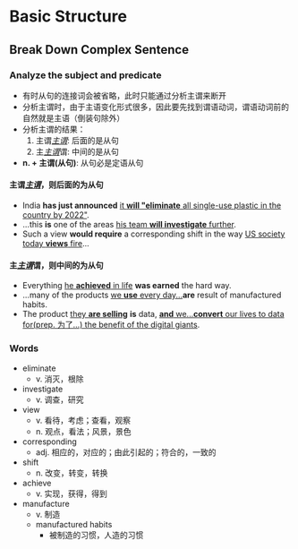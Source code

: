 # Basic Structure

## Break Down Complex Sentence

### Analyze the subject and predicate

- 有时从句的连接词会被省略，此时只能通过分析主谓来断开
- 分析主谓时，由于主语变化形式很多，因此要先找到谓语动词，谓语动词前的自然就是主语（倒装句除外）
- 分析主谓的结果：
    1. 主谓<ins>*主谓*</ins>: 后面的是从句
    2. 主<ins>*主谓*</ins>谓: 中间的是从句
- **n. + 主谓(从句)**: 从句必是定语从句

#### 主谓<ins>*主谓*</ins>，则后面的为从句

- India **has just announced** <ins>it **will "eliminate** all single-use plastic in the country by 2022"</ins>.
- ...this **is** one of the areas <ins>his team **will investigate** further</ins>.
- Such a view **would require** a corresponding shift in the way <ins>US society today **views** fire</ins>...

#### 主<ins>*主谓*</ins>谓，则中间的为从句

- Everything <ins>he **achieved** in life</ins> **was earned** the hard way.
- ...many of the products <ins>we **use** every day...</ins>**are** result of manufactured habits.
- The product <ins>they **are selling**</ins> **is** data, <ins>**and** we...**convert** our lives to data for(prep. 为了...) the benefit of the digital giants</ins>.

### Words

- eliminate
    - v. 消灭，根除
- investigate
    - v. 调查，研究
- view
    - v. 看待，考虑；查看，观察
    - n. 观点，看法；风景，景色
- corresponding
    - adj. 相应的，对应的；由此引起的；符合的，一致的
- shift
    - n. 改变，转变，转换
- achieve
    - v. 实现，获得，得到
- manufacture
    - v. 制造
    - manufactured habits
        - 被制造的习惯，人造的习惯
